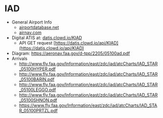 # IAD

* General Airport Info
  * [airportdatabase.net](https://airportdatabase.net/united-states/washington-dulles-international-airport-iad_3602.html)
  * [airnav.com](https://www.airnav.com/airport/KIAD)
* Digital ATIS at: [datis.clowd.io/KIAD](https://datis.clowd.io/KIAD)
  * API GET request [https://datis.clowd.io/api/KIAD](https://datis.clowd.io/api/KIAD)
* Diagram: https://aeronav.faa.gov/d-tpp/2205/05100ad.pdf
* Arrivals
  * http://www.fly.faa.gov/Information/east/zdc/iad/atcCharts/IAD_STAR_05100HYPER.pdf
  * http://www.fly.faa.gov/Information/east/zdc/iad/atcCharts/IAD_STAR_05100BARIN.pdf
  * http://www.fly.faa.gov/Information/east/zdc/iad/atcCharts/IAD_STAR_05100LEGGO.pdf
  * http://www.fly.faa.gov/Information/east/zdc/iad/atcCharts/IAD_STAR_05100SHNON.pdf
  * https://www.fly.faa.gov/Information/east/zdc/iad/atcCharts/IAD_STAR_05100PRTZL.pdf